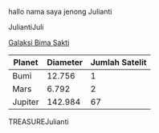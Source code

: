 hallo nama saya jenong
Julianti


JuliantiJuli

[Galaksi Bima Sakti](https://www.google.com/search?q=anya+forger&sxsrf=APwXEddklgvbBiJf2rQWjewhYGEOk0mJNg:1683702748306&source=lnms&tbm=isch&sa=X&ved=2ahUKEwikhuHBmer-AhWL7jgGHfRpAPMQ_AUoAXoECAEQAw&biw=1536&bih=746&dpr=1.25#imgrc=OadPcOAHvlspiM)

| Planet | Diameter | Jumlah Satelit |
| ------- | -------- | -------------- |
| Bumi | 12.756 | 1 |
| Mars | 6.792 | 2 |
| Jupiter | 142.984 | 67 |


TREASUREJulianti